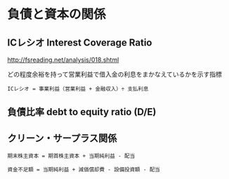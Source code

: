 # 負債と資本の関係

## ICレシオ Interest Coverage Ratio

http://fsreading.net/analysis/018.shtml

どの程度余裕を持って営業利益で借入金の利息をまかなえているかを示す指標

```
ICレシオ = 事業利益（営業利益 + 金融収入）÷ 支払利息
```

## 負債比率 debt to equity ratio (D/E)

## クリーン・サープラス関係


```
期末株主資本 = 期首株主資本 + 当期純利益 - 配当
```

```
資金不足額 = 当期純利益 + 減価償却費 - 設備投資額 - 配当
```
